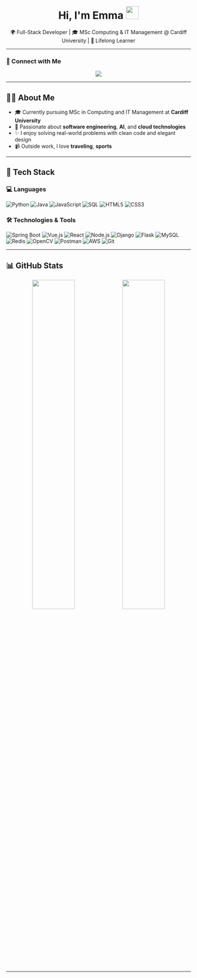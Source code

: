 <h1 align="center"><b> Hi, I'm Emma </b> <img src="https://media.giphy.com/media/hvRJCLFzcasrR4ia7z/giphy.gif" width="35"></h1>

<p align="center">
🌍 Full-Stack Developer | 🎓 MSc Computing & IT Management @ Cardiff University | 🚀 Lifelong Learner  
</p>

---

### 🤝 Connect with Me

<p align="center">
  <a href="https://www.linkedin.com/in/emma-guangtian-sun-480498289/">
    <img src="https://img.shields.io/badge/-Emma%20Sun-0077B5?style=for-the-badge&logo=linkedin&logoColor=white"/>
  </a>
</p>

---

## 👩‍💻 About Me

- 🎓 Currently pursuing MSc in Computing and IT Management at **Cardiff University**  
- 🌱 Passionate about **software engineering**, **AI**, and **cloud technologies**  
- ✨ I enjoy solving real-world problems with clean code and elegant design  
- 📹 Outside work, I love **traveling**, **sports**

---

## 🧰 Tech Stack

### 💻 Languages

![Python](https://img.shields.io/badge/-Python-000?&logo=Python)
![Java](https://img.shields.io/badge/-Java-000?&logo=Java&logoColor=007396)
![JavaScript](https://img.shields.io/badge/-JavaScript-000?&logo=JavaScript)
![SQL](https://img.shields.io/badge/-SQL-000?&logo=MySQL)
![HTML5](https://img.shields.io/badge/-HTML5-000?&logo=html5)
![CSS3](https://img.shields.io/badge/-CSS3-000?&logo=css3)

### 🛠 Technologies & Tools

![Spring Boot](https://img.shields.io/badge/-Spring%20Boot-000?&logo=spring-boot)
![Vue.js](https://img.shields.io/badge/-Vue.js-000?&logo=vue.js&logoColor=4FC08D)
![React](https://img.shields.io/badge/-React-000?&logo=react)
![Node.js](https://img.shields.io/badge/-Node.js-000?&logo=node.js)
![Django](https://img.shields.io/badge/-Django-000?&logo=django)
![Flask](https://img.shields.io/badge/-Flask-000?&logo=flask)
![MySQL](https://img.shields.io/badge/-MySQL-000?&logo=mysql)
![Redis](https://img.shields.io/badge/-Redis-000?&logo=redis)
![OpenCV](https://img.shields.io/badge/-OpenCV-000?&logo=opencv&logoColor=white)
![Postman](https://img.shields.io/badge/-Postman-000?&logo=postman)
![AWS](https://img.shields.io/badge/-AWS-000?&logo=amazon-aws)
![Git](https://img.shields.io/badge/-Git-000?&logo=git)

---

## 📊 GitHub Stats

<p align="center">
  <img src="https://github-readme-stats.vercel.app/api?username=emmaGTSUN&show_icons=true&theme=tokyonight" width="48%" />
  <img src="https://github-readme-stats.vercel.app/api/top-langs/?username=emmaGTSUN&layout=compact" width="48%" />
</p>

---

<!-- Tip: You can pin top repositories to feature key projects -->
